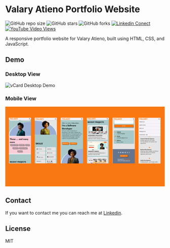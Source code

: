 # Valary Atieno Portfolio Website

![GitHub repo size](https://img.shields.io/github/repo-size/Sqmagadi/Valary-Atieno-Portfolio-Website)
![GitHub stars](https://img.shields.io/github/stars/Sqmagadi/Valary-Atieno-Portfolio-Website?style=social)
![GitHub forks](https://img.shields.io/github/forks/Sqmagadi/Valary-Atieno-Portfolio-Website?style=social)
[![Linkedin Conect](https://img.shields.io/twitter/follow/paulsqmagadi?style=social)](https://twitter.com/intent/follow?screen_name=paulsqmagadi)
[![YouTube Video Views](https://img.shields.io/youtube/views/SoxmIlgf2zM?style=social)](https://www.youtube.com/channel/UCWHGlWQe2-NlpaIr3Qy95BQ)

A responsive portfolio website for Valary Atieno, built using HTML, CSS, and JavaScript.

## Demo

### Desktop View

![vCard Desktop Demo](desktop_view.png "Desktop View")

### Mobile View

![vCard Mobile Demo](mobile_view.png "Mobile View")

## Contact

If you want to contact me you can reach me at [Linkedin](https://www.linkedin.com/in/paulmagadi).

## License

MIT

